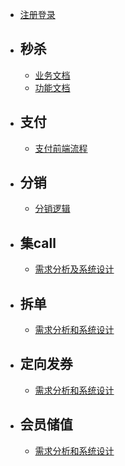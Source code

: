 
- [注册登录](/docs/{{type}}/{{version}}/login)

- ## 秒杀
   - [业务文档](/docs/{{type}}/{{version}}/seckill-business)
   - [功能文档](/docs/{{type}}/{{version}}/seckill-function)
   
- ## 支付
   - [支付前端流程](/docs/{{type}}/{{version}}/pay-frontend-process)

- ## 分销
   - [分销逻辑](/docs/{{type}}/{{version}}/distribution-logic)

- ## 集call
   - [需求分析及系统设计](/docs/{{type}}/{{version}}/call-logic)

- ## 拆单
   - [需求分析和系统设计](/docs/{{type}}/{{version}}/split-order)

- ## 定向发券
   - [需求分析和系统设计](/docs/{{type}}/{{version}}/send-coupon)

- ## 会员储值
   - [需求分析和系统设计](/docs/{{type}}/{{version}}/member-recharge)